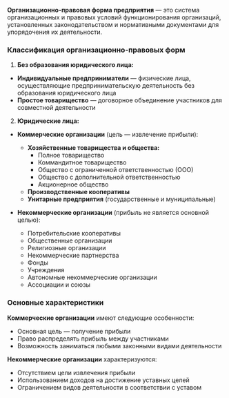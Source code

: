 **Организационно-правовая форма предприятия** — это система организационных и правовых условий функционирования организаций, установленных законодательством и нормативными документами для упорядочения их деятельности.

### Классификация организационно-правовых форм

1. **Без образования юридического лица:**

- **Индивидуальные предприниматели** — физические лица, осуществляющие предпринимательскую деятельность без образования юридического лица
- **Простое товарищество** — договорное объединение участников для совместной деятельности

2. **Юридические лица:**

- **Коммерческие организации** (цель — извлечение прибыли):
    
    - **Хозяйственные товарищества и общества:**
        - Полное товарищество
        - Коммандитное товарищество
        - Общество с ограниченной ответственностью (ООО)
        - Общество с дополнительной ответственностью
        - Акционерное общество
    - **Производственные кооперативы**
    - **Унитарные предприятия** (государственные и муниципальные)
- **Некоммерческие организации** (прибыль не является основной целью):
    
    - Потребительские кооперативы
    - Общественные организации
    - Религиозные организации
    - Некоммерческие партнерства
    - Фонды
    - Учреждения
    - Автономные некоммерческие организации
    - Ассоциации и союзы

### Основные характеристики

**Коммерческие организации** имеют следующие особенности:

- Основная цель — получение прибыли
- Право распределять прибыль между участниками
- Возможность заниматься любыми законными видами деятельности

**Некоммерческие организации** характеризуются:

- Отсутствием цели извлечения прибыли
- Использованием доходов на достижение уставных целей
- Ограничением видов деятельности в соответствии с уставом

